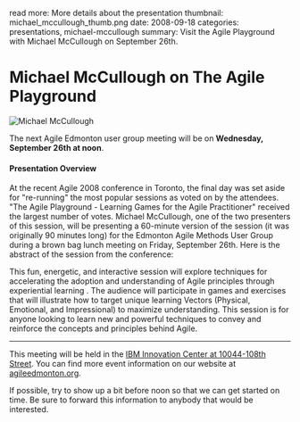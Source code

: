 read more: More details about the presentation
thumbnail: michael_mccullough_thumb.png
date: 2008-09-18
categories: presentations, michael-mccullough
summary: Visit the Agile Playground with Michael McCullough on September 26th.

#  Michael McCullough on The Agile Playground

![Michael McCullough](/attachments/michael_mccullough_resized.jpg)

The next Agile Edmonton user group meeting will be on **Wednesday, September 26th at noon**.

#### Presentation Overview

At the recent Agile 2008 conference in Toronto, the final day was set aside for "re-running" the most popular sessions as voted on by the attendees.  "The Agile Playground - Learning Games for the Agile Practitioner" received the largest number of votes.  Michael McCullough, one of the two presenters of this session, will be presenting a 60-minute version of the session (it was originally 90 minutes long) for the Edmonton Agile Methods User Group during a brown bag lunch meeting on Friday, September 26th.  Here is the abstract of the session from the conference:

This fun, energetic, and interactive session will explore techniques for accelerating the adoption and understanding of Agile principles through experiential learning . The audience will participate in games and exercises that will illustrate how to target unique learning Vectors (Physical, Emotional, and Impressional) to maximize understanding. This session is for anyone looking to learn new and powerful techniques to convey and reinforce the concepts and principles behind Agile.

---

This meeting will be held in the [IBM Innovation Center at 10044-108th Street](http://maps.google.ca/maps?hl=en&safe=off&q=10044-108th+Street,edmonton,ab&ie=UTF8&hq=&hnear=10044+108+St+NW,+Edmonton,+Division+No.+11,+Alberta+T5J+3S7&gl=ca&ei=cJ9ZTLmPKNntnQev7_mxCQ&ved=0CBUQ8gEwAA&t=h&z=16). You can find more event information on our website at [agileedmonton.org](http://agileedmonton.org).

If possible, try to show up a bit before noon so that we can get started on time. Be sure to forward this information to anybody that would be interested.

